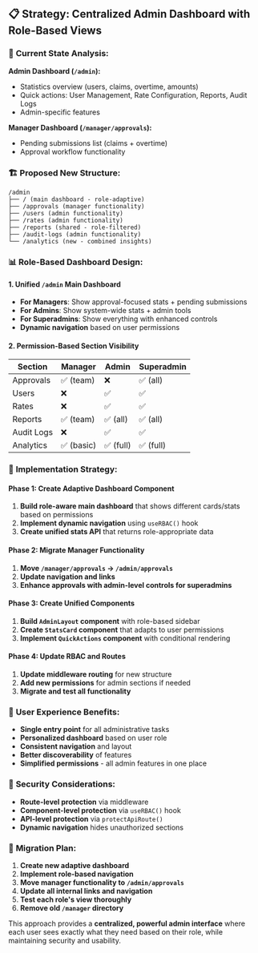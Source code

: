 ## 📋 **Strategy: Centralized Admin Dashboard with Role-Based Views**

### 🎯 **Current State Analysis:**

**Admin Dashboard (`/admin`):**
- Statistics overview (users, claims, overtime, amounts)
- Quick actions: User Management, Rate Configuration, Reports, Audit Logs
- Admin-specific features

**Manager Dashboard (`/manager/approvals`):**
- Pending submissions list (claims + overtime)
- Approval workflow functionality

### 🏗️ **Proposed New Structure:**

```
/admin
├── / (main dashboard - role-adaptive)
├── /approvals (manager functionality)
├── /users (admin functionality)
├── /rates (admin functionality)
├── /reports (shared - role-filtered)
├── /audit-logs (admin functionality)
└── /analytics (new - combined insights)
```

### 📊 **Role-Based Dashboard Design:**

#### **1. Unified `/admin` Main Dashboard**
- **For Managers**: Show approval-focused stats + pending submissions
- **For Admins**: Show system-wide stats + admin tools
- **For Superadmins**: Show everything with enhanced controls
- **Dynamic navigation** based on user permissions

#### **2. Permission-Based Section Visibility**

| Section | Manager | Admin | Superadmin |
|---------|---------|-------|------------|
| Approvals | ✅ (team) | ❌ | ✅ (all) |
| Users | ❌ | ✅ | ✅ |
| Rates | ❌ | ✅ | ✅ |
| Reports | ✅ (team) | ✅ (all) | ✅ (all) |
| Audit Logs | ❌ | ✅ | ✅ |
| Analytics | ✅ (basic) | ✅ (full) | ✅ (full) |

### 🔧 **Implementation Strategy:**

#### **Phase 1: Create Adaptive Dashboard Component**
1. **Build role-aware main dashboard** that shows different cards/stats based on permissions
2. **Implement dynamic navigation** using `useRBAC()` hook
3. **Create unified stats API** that returns role-appropriate data

#### **Phase 2: Migrate Manager Functionality**
1. **Move `/manager/approvals` → `/admin/approvals`**
2. **Update navigation and links**
3. **Enhance approvals with admin-level controls for superadmins**

#### **Phase 3: Create Unified Components**
1. **Build `AdminLayout` component** with role-based sidebar
2. **Create `StatsCard` component** that adapts to user permissions
3. **Implement `QuickActions` component** with conditional rendering

#### **Phase 4: Update RBAC and Routes**
1. **Update middleware routing** for new structure
2. **Add new permissions** for admin sections if needed
3. **Migrate and test all functionality**

### 🎨 **User Experience Benefits:**

- **Single entry point** for all administrative tasks
- **Personalized dashboard** based on user role
- **Consistent navigation** and layout
- **Better discoverability** of features
- **Simplified permissions** - all admin features in one place

### 🔐 **Security Considerations:**

- **Route-level protection** via middleware
- **Component-level protection** via `useRBAC()` hook
- **API-level protection** via `protectApiRoute()`
- **Dynamic navigation** hides unauthorized sections

### 🚀 **Migration Plan:**

1. **Create new adaptive dashboard**
2. **Implement role-based navigation**
3. **Move manager functionality to `/admin/approvals`**
4. **Update all internal links and navigation**
5. **Test each role's view thoroughly**
6. **Remove old `/manager` directory**

This approach provides a **centralized, powerful admin interface** where each user sees exactly what they need based on their role, while maintaining security and usability.